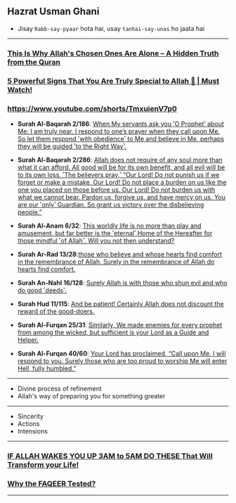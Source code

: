 ## Hazrat Usman Ghani
* Jisay `Rabb-say-pyaar` hota hai, usay `tanhai-say-unas` ho jaata hai

***

### [This Is Why Allah's Chosen Ones Are Alone – A Hidden Truth from the Quran](https://www.youtube.com/watch?v=0dDFM77e0e4)
### [5 Powerful Signs That You Are Truly Special to Allah 💖 | Must Watch!](https://www.youtube.com/watch?v=dnvJpVFJiCI)
### https://www.youtube.com/shorts/TmxuienV7p0

* __Surah Al-Baqarah 2/186__: [When My servants ask you ˹O Prophet˺ about Me: I am truly near. I respond to one’s prayer when they call upon Me. So let them respond ˹with obedience˺ to Me and believe in Me, perhaps they will be guided ˹to the Right Way˺.](https://quran.com/2/186)

* __Surah Al-Baqarah 2/286__: [Allah does not require of any soul more than what it can afford. All good will be for its own benefit, and all evil will be to its own loss. ˹The believers pray,˺ “Our Lord! Do not punish us if we forget or make a mistake. Our Lord! Do not place a burden on us like the one you placed on those before us. Our Lord! Do not burden us with what we cannot bear. Pardon us, forgive us, and have mercy on us. You are our ˹only˺ Guardian. So grant us victory over the disbelieving people.”](https://quran.com/2/286)
  
* __Surah Al-Anam 6/32__: [This worldly life is no more than play and amusement, but far better is the ˹eternal˺ Home of the Hereafter for those mindful ˹of Allah˺. Will you not then understand?](https://quran.com/6/32)

* __Surah Ar-Rad 13/28__:[those who believe and whose hearts find comfort in the remembrance of Allah. Surely in the remembrance of Allah do hearts find comfort.](https://quran.com/13/28)

* __Surah An-Nahl 16/128__: [Surely Allah is with those who shun evil and who do good ˹deeds˺.
](https://quran.com/16/128)

* __Surah Hud 11/115__: [And be patient! Certainly Allah does not discount the reward of the good-doers.](https://quran.com/11/115)

* __Surah Al-Furqan 25/31__: [Similarly, We made enemies for every prophet from among the wicked, but sufficient is your Lord as a Guide and Helper.](https://quran.com/25/31)

* __Surah Al-Furqan 40/60__: [Your Lord has proclaimed, “Call upon Me, I will respond to you. Surely those who are too proud to worship Me will enter Hell, fully humbled.”](https://quran.com/40/60)
  
***

* Divine process of refinement
* Allah's way of preparing you for something greater

***

* Sincerity
* Actions
* Intensions

***

### [IF ALLAH WAKES YOU UP 3AM to 5AM DO THESE That Will Transform your Life!](https://www.youtube.com/watch?v=xHwgM7WQrNg)

### [Why the FAQEER Tested?](https://www.youtube.com/shorts/AOZQugSF9xw)

***
